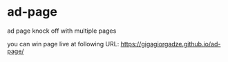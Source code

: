 # ad-page
ad page knock off with multiple pages

you can win page live at following URL: https://gigagiorgadze.github.io/ad-page/
